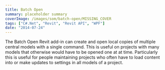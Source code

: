 ```yaml
---
title: Batch Open
summary: placeholder summary
coverImage: /images/som/batch-open/MISSING_COVER
tags: ["C#.Net", "Revit", "Revit API", "WPF"]
date: "2014-07-24"
---
```


The Batch Open Revit add-in can create and open local copies of multiple central models with a single command. This is useful on projects with many models that otherwise would have to be opened one at at time. Particularly this is useful for people maintaining projects who often have to load content into or make updates to settings in all models of a project.
